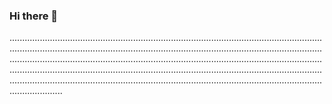 ### Hi there 👋

.................................................................................................................................................................................................................................................................................................................................................................................................................................................................................................................................................................................................................................................................